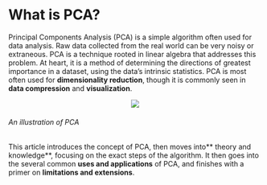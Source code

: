 # What is PCA?

Principal Components Analysis (PCA) is a simple algorithm often used for data analysis. Raw data collected from the real world can be very noisy or extraneous. PCA is a technique rooted in linear algebra that addresses this problem. At heart, it is a method of determining the directions of greatest importance in a dataset, using the data’s intrinsic statistics. PCA is most often used for **dimensionality reduction**, though it is commonly seen in **data compression** and **visualization**.

<p align="center">
	<img class="plot" src="/assets/image16.png" />
</p>

###### An illustration of PCA
This article introduces the concept of PCA, then moves into** theory and knowledge**, focusing on the exact steps of the algorithm. It then goes into the several common **uses and applications** of PCA, and finishes with a primer on **limitations and extensions**.




